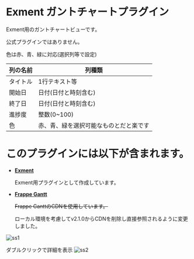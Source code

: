 # Exment ガントチャートプラグイン
Exment用のガントチャートビューです。

公式プラグインではありません。

色は赤、青、緑に対応(選択列等で設定)

| 列の名前 | 列種類 |
| --- | --- |
| タイトル | 1行テキスト等 |
| 開始日 | 日付(日付と時刻含む) |
| 終了日 | 日付(日付と時刻含む) | 
| 進捗度 | 整数(0~100) |
| 色 | 赤、青、緑を選択可能なものとだと楽です |

# このプラグインには以下が含まれます。
- **[Exment](https://github.com/exceedone/exment)**

  Exment用プラグインとして作成しています。

- **[Frappe Gantt](https://github.com/frappe/gantt)**

  ~~Frappe GanttのCDNを使用しています。~~
  
  ローカル環境を考慮してv2.1.0からCDNを削除し直接参照されるように変更しました。　

![ss1](https://github.com/user-attachments/assets/88be1438-4a9d-4534-a6e6-535c0f2b4e36)

ダブルクリックで詳細を表示
![ss2](https://github.com/user-attachments/assets/15dbc500-0ac3-42c3-83cc-b21a7b41d344)


